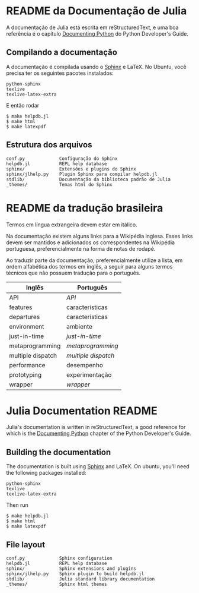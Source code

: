 README da Documentação de Julia
===============================

A documentação de Julia está escrita em reStructuredText, e uma boa referência 
é o capítulo [Documenting Python](http://docs.python.org/devguide/documenting.html)
do Python Developer's Guide.

Compilando a documentação
-------------------------

A documentação é compilada usando o [Sphinx](http://sphinx.pocoo.org/) e LaTeX.
No Ubuntu, você precisa ter os seguintes pacotes instalados:

    python-sphinx
    texlive
    texlive-latex-extra

E então rodar

    $ make helpdb.jl
    $ make html
    $ make latexpdf

Estrutura dos arquivos
----------------------

    conf.py             Configuração do Sphinx
    helpdb.jl           REPL help database
    sphinx/             Extensões e plugins do Sphinx
    sphinx/jlhelp.py    Plugin Sphinx para compilar helpdb.jl
    stdlib/             Documentação da biblioteca padrão de Julia
    _themes/            Temas html do Sphinx

README da tradução brasileira
=============================

Termos em língua extrangeira devem estar em itálico.

Na documentação existem alguns links para a Wikipédia inglesa. Esses links
devem ser mantidos e adicionados os correspondentes na Wikipédia portuguesa,
preferencialmente na forma de notas de rodapé.

Ao traduzir parte da documentação, preferencialmente utilize a lista, em ordem
alfabética dos termos em inglês, a seguir para alguns termos técnicos que não
possuem tradução para o português.

| Inglês                               | Português                            |
|--------------------------------------|--------------------------------------|
| API                                  | *API*                                |
| features                             | características                      |
| departures                           | características                      |
| environment                          | ambiente                             |
| just-in-time                         | *just-in-time*                       |
| metaprogramming                      | *metaprogramming*                    |
| multiple dispatch                    | *multiple dispatch*                  |
| performance                          | desempenho                           |
| prototyping                          | experimentação                       |
| wrapper                              | *wrapper*                            |

Julia Documentation README
==========================

Julia's documentation is written in reStructuredText, a good reference for which
is the [Documenting Python](http://docs.python.org/devguide/documenting.html)
chapter of the Python Developer's Guide.


Building the documentation
--------------------------

The documentation is built using [Sphinx](http://sphinx.pocoo.org/) and LaTeX.
On ubuntu, you'll need the following packages installed:

    python-sphinx
    texlive
    texlive-latex-extra

Then run

    $ make helpdb.jl
    $ make html
    $ make latexpdf


File layout
-----------

    conf.py             Sphinx configuration
    helpdb.jl           REPL help database
    sphinx/             Sphinx extensions and plugins
    sphinx/jlhelp.py    Sphinx plugin to build helpdb.jl
    stdlib/             Julia standard library documentation
    _themes/            Sphinx html themes

